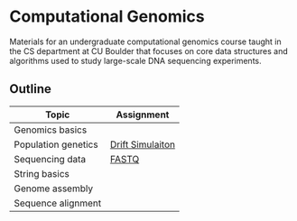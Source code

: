 # Computational Genomics
Materials for an undergraduate computational genomics course taught in the CS department at CU Boulder
that focuses on core data structures and algorithms used to study large-scale DNA sequencing experiments.

## Outline

| Topic               | Assignment |
|---------------------|------------|
| Genomics basics     | |
| Population genetics | [Drift Simulaiton](https://github.com/ryanlayerlab/drift) |
| Sequencing data     | [FASTQ](https://github.com/ryanlayerlab/fastq) |
| String basics       | |
| Genome assembly     | |
| Sequence alignment  | |
